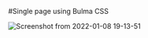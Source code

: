 #Single page using Bulma CSS 


![Screenshot from 2022-01-08 19-13-51](https://user-images.githubusercontent.com/82295321/148661943-1a352a7e-ca5e-4f62-90b5-73ae90dec15d.png)


